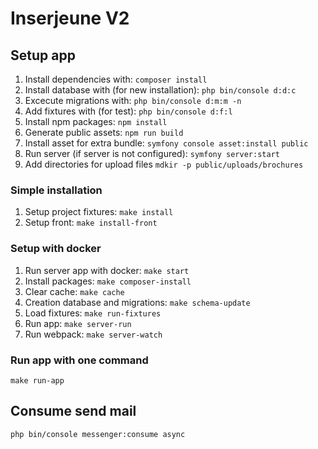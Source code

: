# Inserjeune V2

## Setup app
1. Install dependencies with: ````composer install````
2. Install database with (for new installation): ````php bin/console d:d:c ```` 
3. Excecute migrations with: ````php bin/console d:m:m -n````
4. Add fixtures with (for test): ````php bin/console d:f:l ````
5. Install npm packages: ````npm install ````
6. Generate public assets: ````npm run build ````
7. Install asset for extra bundle: ````symfony console asset:install public````
8. Run server (if server is not configured): ````symfony server:start ````
9. Add directories for upload files `````mdkir -p public/uploads/brochures`````

### Simple installation
1. Setup project fixtures: ````make install````
2. Setup front: `````make install-front`````


### Setup with docker
1. Run server app with docker: `make start`
2. Install packages: `make composer-install`
3. Clear cache: `make cache`
4. Creation database and migrations: `make schema-update`
5. Load fixtures: `make run-fixtures`
6. Run app: `make server-run`
7. Run webpack: `make server-watch`

### Run app with one command
`make run-app`

## Consume send mail
``php bin/console messenger:consume async``

